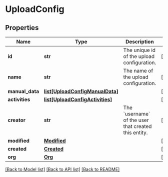# UploadConfig

## Properties
Name | Type | Description | Notes
------------ | ------------- | ------------- | -------------
**id** | **str** | The unique id of the upload configuration. | [optional] 
**name** | **str** | The name of the upload configuration. | [optional] 
**manual_data** | [**list[UploadConfigManualData]**](UploadConfigManualData.md) |  | [optional] 
**activities** | [**list[UploadConfigActivities]**](UploadConfigActivities.md) |  | [optional] 
**creator** | **str** | The &#x60;username&#x60; of the user that created this entity. | [optional] 
**modified** | [**Modified**](Modified.md) |  | [optional] 
**created** | [**Created**](Created.md) |  | [optional] 
**org** | [**Org**](Org.md) |  | [optional] 

[[Back to Model list]](../README.md#documentation-for-models) [[Back to API list]](../README.md#documentation-for-api-endpoints) [[Back to README]](../README.md)


